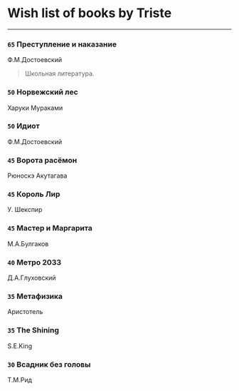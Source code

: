 # Wish list of books by Triste
---

### `65` Преступление и наказание
Ф.М.Достоевский
> Школьная литература.

### `50` Норвежский лес
Харуки Мураками

### `50` Идиот
Ф.М.Достоевский

### `45` Ворота расёмон
Рюноскэ Акутагава

### `45` Король Лир
У. Шекспир

### `45` Мастер и Маргарита
М.А.Булгаков

### `40` Метро 2033
Д.А.Глуховский

### `35` Метафизика
Аристотель

### `35` The Shining
S.E.King

### `30` Всадник без головы
Т.М.Рид

